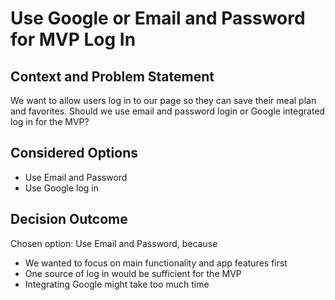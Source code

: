 # Use Google or Email and Password for MVP Log In

## Context and Problem Statement

We want to allow users log in to our page so they can save their meal plan and favorites.
Should we use email and password login or Google integrated log in for the MVP?

## Considered Options

* Use Email and Password
* Use Google log in

## Decision Outcome

Chosen option: Use Email and Password, because

* We wanted to focus on main functionality and app features first
* One source of log in would be sufficient for the MVP
* Integrating Google might take too much time
